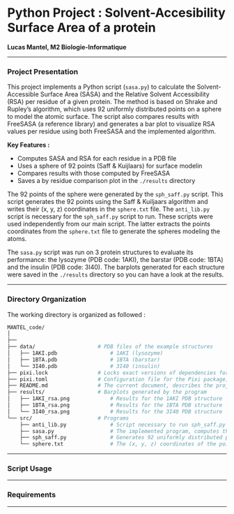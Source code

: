 # Python Project : Solvent-Accesibility Surface Area of a protein
**Lucas Mantel, M2 Biologie-Informatique**

---
### Project Presentation 


This project implements a Python script (`sasa.py`) to calculate the Solvent-Accessible Surface Area (SASA) and the Relative Solvent Accessibility (RSA) per residue of a given protein. The method is based on Shrake and Rupley’s algorithm, which uses 92 uniformly distributed points on a sphere to model the atomic surface. The script also compares results with FreeSASA (a reference library) and generates a bar plot to visualize RSA values per residue using both FreeSASA and the implemented algorithm.

**Key Features :**
- Computes SASA and RSA for each residue in a PDB file
- Uses a sphere of 92 points (Saff & Kuijlaars) for surface modelin
- Compares results with those computed by FreeSASA
- Saves a by residue comparison plot in the `./results` directory

The 92 points of the sphere were generated by the `sph_saff.py` script. This script generates the 92 points using the Saff & Kuiljaars algorithm and writes their (x, y, z) coordinates in the `sphere.txt` file. The `anti_lib.py` script is necessary for the `sph_saff.py` script to run. These scripts were used independently from our main script. The latter extracts the points coordinates from the `sphere.txt` file to generate the spheres modeling the atoms.

The `sasa.py` script was run on 3 protein structures to evaluate its performance: the lysozyme (PDB code: 1AKI), the barstar (PDB code: 1BTA) and the insulin (PDB code: 3I40). The barplots generated for each structure were saved in the `./results` directory so you can have a look at the results.

---
### Directory Organization

The working directory is organized as followed :

```bash
MANTEL_code/
│
├── 
├── data/                    # PDB files of the example structures
│   ├── 1AKI.pdb                 # 1AKI (lysozyme)
│   ├── 1BTA.pdb                 # 1BTA (barstar)
│   └── 3I40.pdb                 # 3I40 (insulin)
├── pixi.lock                # Locks exact versions of dependencies for reproducibility
├── pixi.toml                # Configuration file for the Pixi package, contains the dependencies of the project
├── README.md                # The current document, describes the project and its directory
├── results/                 # Barplots generated by the program
│   ├── 1AKI_rsa.png             # Results for the 1AKI PDB structure
│   ├── 1BTA_rsa.png             # Results for the 1BTA PDB structure
│   └── 3I40_rsa.png             # Results for the 3I40 PDB structure
└── src/                     # Programs
    ├── anti_lib.py              # Script necessary to run sph_saff.py
    ├── sasa.py                  # The implemented program, computes the SASA and RSA of a give protein structure
    ├── sph_saff.py              # Generates 92 uniformly distributed points of a sphere (Saff & Kuiljaars algorithm)
    └── sphere.txt               # The (x, y, z) coordinates of the points of the sphere generated by sph_saff.py
```

---
### Script Usage


---
### Requirements


---
